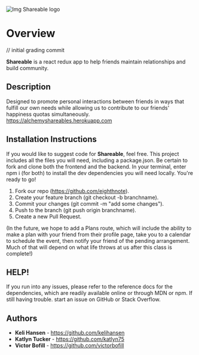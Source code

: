 ![Img Shareable logo](https://contattafiles.s3.us-west-1.amazonaws.com/tnt9084/dYzTjb43YpnK9ls/Screen%20Shot%202018-06-28%20at%202.47.20%20PM.png)

# Overview

// initial grading commit

**Shareable** is a react redux app to help friends maintain relationships and build community.

## Description

Designed to promote personal interactions between friends in ways that fulfill our own needs while allowing us to contribute to our friends' happiness quotas simultaneously.
https://alchemyshareables.herokuapp.com

## Installation Instructions

If you would like to suggest code for **Shareable**, feel free. This project includes all the files you will need, including a package.json. Be certain to fork and clone both the frontend and the backend.  In your terminal, enter npm i (for both) to install the dev dependencies you will need locally. You're ready to go!

1. Fork our repo (https://github.com/eighthnote).
2. Create your feature branch (git checkout -b branchname).
3. Commit your changes (git commit -m "add some changes").
4. Push to the branch (git push origin branchname).
5. Create a new Pull Request.

(In the future, we hope to add a Plans route, which will include the ability to make a plan with your friend from their profile page, take you to a calendar to schedule the event, then notify your friend of the pending arrangement. Much of that will depend on what life throws at us after this class is complete!)

## HELP!

If you run into any issues, please refer to the reference docs for the dependencies, which are readily available online or through MDN or npm.  If still having trouble. start an issue on GitHub or Stack Overflow.

## Authors

* **Keli Hansen** - https://github.com/kelihansen
* **Katlyn Tucker** - https://github.com/katlyn75 
* **Victor Bofill** - https://github.com/victorbofill

